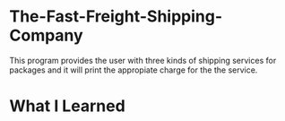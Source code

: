 # The-Fast-Freight-Shipping-Company

This program provides the user with three kinds of shipping services for packages and it will print the appropiate charge for the the service. 

# What I Learned
